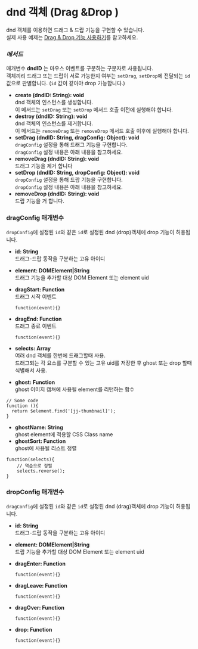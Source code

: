 # dnd 객체 (Drag \&Drop )

dnd 객체를 이용하면 드래그 & 드랍 기능을 구현할 수 있습니다.\
실제 사용 예제는 [Drag & Drop 기능 사용하기](../../tutorial/drag-and-drop.md)를 참고하세요.

### _**메서드**_

매개변수 **dndID** 는 마우스 이벤트를 구분하는 구분자로 사용됩니다. \
객체끼리 드래그 또는 드랍이 서로 가능한지 여부는 `setDrag`, `setDrop`에 전달되는 `id` 값으로 판별합니다. (`id` 값이 같아야 drop 가능합니다.)

* **create (dndID: String): void**\
  dnd 객체의 인스턴스를 생성합니다.\
  이 메서드는 `setDrag` 또는 `setDrop`   메서드 호출 이전에 실행해야 합니다.
* **destroy (dndID: String): void**\
  dnd 객체의 인스턴스를 제거합니다.\
  이 메서드는 `removeDrag` 또는 `removeDrop` 메서드 호출 이후에 실행해야 합니다.
* **setDrag (dndID: String, dragConfig: Object): void**\
  `dragConfig` 설정을 통해 드래그 기능을 구현합니다.\
  `dragConfig` 설정 내용은 아래 내용을 참고하세요.
* **removeDrag (dndID: String): void**\
  드래그 기능을 제거 합니다
* **setDrop (dndID: String, dropConfig: Object): void**\
  `dropConfig` 설정을 통해 드랍 기능을 구현합니다.\
  `dropConfig` 설정 내용은 아래 내용을 참고하세요.
* **removeDrop (dndID: String): void**\
  드랍 기능을 거 합니다.

### dragConfig 매개변수

`dropConfig`에 설정된 `id`와 같은 `id`로 설정된 dnd (drop)객체에 drop 기능이 허용됩니다.

* **id: String**\
  드래그-드랍 동작을 구분하는 고유 아이디
* **element: DOMElement|String**\
  드래그 기능을 추가할 대상 DOM Element 또는 element uid
*   **dragStart: Function**\
    드래그 시작 이벤트

    ```
    function(event){}
    ```
*   **dragEnd: Function**\
    드래그 종료 이벤트

    ```
    function(event){}
    ```
* **selects: Array**\
  여러 dnd 객체를 한번에 드래그할때 사용.\
  드래그되는 각 요소를 구분할 수 있는 고유 uid를 저장한 후 ghost 또는 drop 할때 식별해서 사용.
* **ghost: Function**\
  ghost 이미지 캡쳐에 사용될 element를 리턴하는 함수

```
// Some code
function (){
  return $element.find('[jj-thumbnail]');
}
```

* **ghostName: String**\
  ghost element에 적용할 CSS Class name
* **ghostSort: Function**\
  ghost에 사용될 리스트 정렬

```
function(selects){
    // 역순으로 정렬
    selects.reverse();
}
```

### dropConfig 매개변수

`dragConfig`에 설정된 `id`와 같은 `id`로 설정된 dnd (drag)객체에 drop 기능이 허용됩니다.

* **id: String**\
  드래그-드랍 동작을 구분하는 고유 아이디
* **element: DOMElement|String**\
  드랍 기능을 추가할 대상 DOM Element 또는 element uid
*   **dragEnter: Function**

    ```
    function(event){}
    ```
*   **dragLeave: Function**

    ```
    function(event){}
    ```
*   **dragOver: Function**

    ```
    function(event){}
    ```
*   **drop: Function**

    ```
    function(event){}
    ```
